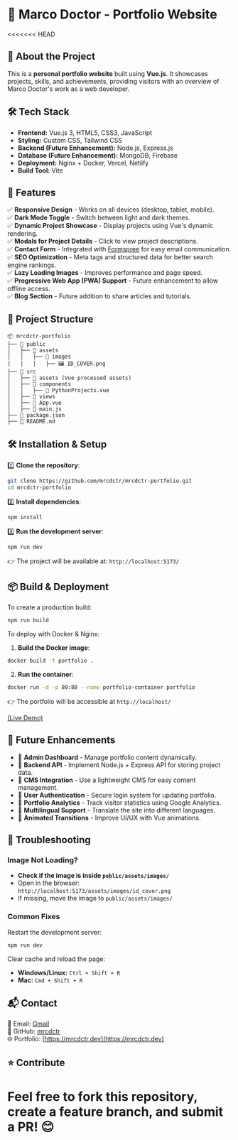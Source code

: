 # 📌 Marco Doctor - Portfolio Website
<<<<<<< HEAD

## 🚀 About the Project
This is a **personal portfolio website** built using **Vue.js**. It showcases projects, skills, and achievements, providing visitors with an overview of Marco Doctor's work as a web developer.

## 🛠 Tech Stack
- **Frontend:** Vue.js 3, HTML5, CSS3, JavaScript
- **Styling:** Custom CSS, Tailwind CSS
- **Backend (Future Enhancement):** Node.js, Express.js
- **Database (Future Enhancement):** MongoDB, Firebase
- **Deployment:** Nginx + Docker, Vercel, Netlify
- **Build Tool:** Vite

## 🎨 Features
✅ **Responsive Design** - Works on all devices (desktop, tablet, mobile).  
✅ **Dark Mode Toggle** - Switch between light and dark themes.  
✅ **Dynamic Project Showcase** - Display projects using Vue's dynamic rendering.  
✅ **Modals for Project Details** - Click to view project descriptions.  
✅ **Contact Form** - Integrated with [Formspree](https://formspree.io) for easy email communication.  
✅ **SEO Optimization** - Meta tags and structured data for better search engine rankings.  
✅ **Lazy Loading Images** - Improves performance and page speed.  
✅ **Progressive Web App (PWA) Support** - Future enhancement to allow offline access.  
✅ **Blog Section** - Future addition to share articles and tutorials.

## 📂 Project Structure
```
📦 mrcdctr-portfolio
├── 📂 public
│   ├── 📂 assets
│   │   ├── 📂 images
│   │   │   ├── 🖼️ ID_COVER.png
├── 📂 src
│   ├── 📂 assets (Vue processed assets)
│   ├── 📂 components
│   │   ├── 📄 PythonProjects.vue
│   ├── 📂 views
│   ├── 📄 App.vue
│   ├── 📄 main.js
├── 📄 package.json
├── 📄 README.md
```

## 🛠 Installation & Setup
1️⃣ **Clone the repository**:
```sh
git clone https://github.com/mrcdctr/mrcdctr-portfolio.git
cd mrcdctr-portfolio
```

2️⃣ **Install dependencies**:
```sh
npm install
```

3️⃣ **Run the development server**:
```sh
npm run dev
```
👉 The project will be available at: `http://localhost:5173/`

## 📦 Build & Deployment
To create a production build:
```sh
npm run build
```
To deploy with Docker & Nginx:
1. **Build the Docker image**:
```sh
docker build -t portfolio .
```
2. **Run the container**:
```sh
docker run -d -p 80:80 --name portfolio-container portfolio
```
👉 The portfolio will be accessible at `http://localhost/`

[(Live Demo)](https://mrcdctr-portfolio-website.netlify.app/)

## 🚀 Future Enhancements
- 🔹 **Admin Dashboard** - Manage portfolio content dynamically.  
- 🔹 **Backend API** - Implement Node.js + Express API for storing project data.  
- 🔹 **CMS Integration** - Use a lightweight CMS for easy content management.  
- 🔹 **User Authentication** - Secure login system for updating portfolio.  
- 🔹 **Portfolio Analytics** - Track visitor statistics using Google Analytics.  
- 🔹 **Multilingual Support** - Translate the site into different languages.  
- 🔹 **Animated Transitions** - Improve UI/UX with Vue animations.

## 🐞 Troubleshooting
### **Image Not Loading?**
- **Check if the image is inside `public/assets/images/`**
- Open in the browser: `http://localhost:5173/assets/images/id_cover.png`
- If missing, move the image to `public/assets/images/`

### **Common Fixes**
Restart the development server:
```sh
npm run dev
```
Clear cache and reload the page:
- **Windows/Linux:** `Ctrl + Shift + R`
- **Mac:** `Cmd + Shift + R`

## 📬 Contact
📧 Email: [Gmail](mailto:mrcdctr@gmail.com)  
🔗 GitHub: [mrcdctr](https://github.com/mrcdctr)  
🌐 Portfolio: [https://mrcdctr.dev](https://mrcdctr.dev)

## ⭐ Contribute
Feel free to fork this repository, create a feature branch, and submit a PR! 😊
=============================================================================
